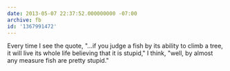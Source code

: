 ```yaml
---
date: 2013-05-07 22:37:52.000000000 -07:00
archive: fb
id: '1367991472'
---
```


Every time I see the quote, "…if you judge a fish by its ability to climb a tree, it will live its whole life believing that it is stupid," I think, "well, by almost any measure fish are pretty stupid."
